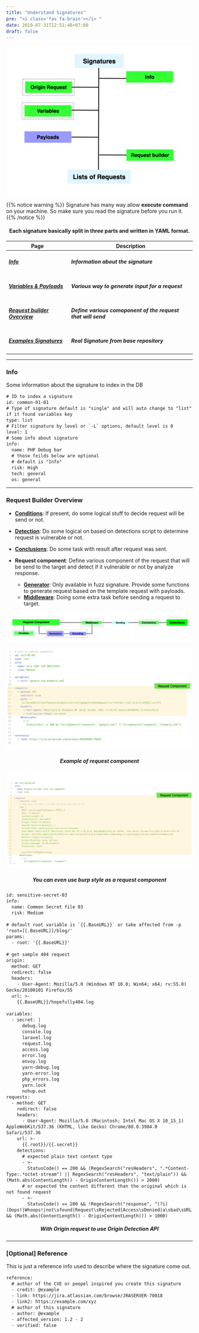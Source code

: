 ```yaml
---
title: "Understand Signatures"
pre: "<i class='fas fa-brain'></i> "
date: 2019-07-31T12:51:40+07:00
draft: false
---
```


![architecture-2](architecture/signature-In-depth.png?classes=border,shadow&width=30pc)

{{% notice warning %}}
Signature has many way allow **execute command** on your machine. So make sure you read the signature before you run it.
{{% /notice %}}

<h4 align="center">Each signature basically split in three parts and written in YAML format.</h4>

| Page                                           | Description                                      |
|------------------------------------------------|--------------------------------------------------|
| <h5>[Info](/signatures/#info)</h5>        | <h5>Information about the signature</h5>                   |
| <h5>[Variables & Payloads](/signatures/variables/)</h5>        | <h5>Various way to generate input for a request</h5>         |
| <h5>[Request builder Overview](/signatures/#request-builder-overview)</h5>        | <h5>Define various comoponent of the request that will send</h4>         |
| <h5>[Examples Signatures](https://github.com/jaeles-project/jaeles-signatures)</h5>        | <h5>Real Signature from base repository</h4>         |

***

### Info
Some information about the signature to index in the DB

```
# ID to index a signature
id: common-01-01
# Type of signature default is "single" and will auto change to "list" if it found variables key
type: list
# Filter signature by level or `-L` options, default level is 0
level: 1
# Some info about signature
info:
  name: PHP Debug bar
  # those feilds below are optional
  # default is "Info"
  risk: High
  tech: general
  os: general
```

***


### Request Builder Overview

* [**Conditions**](/signatures/conclusions-and-conditions/#conditions): If present, do some logical stuff to decide request will be send or not.
* [**Detection**](/signatures/detection/): Do some logical on based on detections script to determine request is vulnerable or not.
* [**Conclusions**](/signatures/conclusions-and-conditions/#conclusions): Do some task with result after request was sent.

* **Request component**: Define various component of the request that will be send to the target and detect if it vulnerable or not by analyze response.
  * [**Generator**](/signatures/generator/): Only available in fuzz signature. Provide some functions to generate request based on the template request with payloads.
  * [**Middleware**](/signatures/middleware/): Doing some extra task before sending a request to target.


![architecture-3](architecture/request-builder-in-depth.png?classes=border,shadow)

![architecture-2](request-builder/request-component-1.png?classes=border,shadow)
<h5 align="center">Example of request component</h5>

![architecture-2](request-builder/request-component-2.png?classes=border,shadow)
<h5 align="center">You can even use burp style as a request component</h5>



```
id: sensitive-secret-03
info:
  name: Common Secret file 03
  risk: Medium

# default root variable is `{{.BaseURL}}` or take affected from -p 'root=[[.BaseURL]]/blog/'
params:
  - root: '{{.BaseURL}}'

# get sample 404 request
origin:
  method: GET
  redirect: false
  headers:
    - User-Agent: Mozilla/5.0 (Windows NT 10.0; Win64; x64; rv:55.0) Gecko/20100101 Firefox/55
  url: >-
    {{.BaseURL}}/hopefully404.log

variables:
  - secret: |
      debug.log
      console.log
      laravel.log
      request.log
      access.log
      error.log
      envoy.log
      yarn-debug.log
      yarn-error.log
      php_errors.log
      yarn.lock
      nohup.out
requests:
  - method: GET
    redirect: false
    headers:
      - User-Agent: Mozilla/5.0 (Macintosh; Intel Mac OS X 10_15_1) AppleWebKit/537.36 (KHTML, like Gecko) Chrome/80.0.3984.0 Safari/537.36
    url: >-
      {{.root}}/{{.secret}}
    detections:
      # expected plain text content type
      - >-
        StatusCode() == 200 && (RegexSearch("resHeaders", ".*Content-Type:.*octet-stream") || RegexSearch("resHeaders", "text/plain")) && (Math.abs(ContentLength() - OriginContentLength()) > 2000)
      # or expected the content different than the original which is not found request
      - >-
        StatusCode() == 200 && !RegexSearch("response", "(?i)(Oops!|Whoops!|not\sfound|Request\sRejected|Access\sDenied|a\sbad\sURL|has\sbeen\slocked)") && (Math.abs(ContentLength() - OriginContentLength()) > 1000)
```

<h5 align="center">With Origin request to use Origin Detection API</h5>

***

### [Optional] Reference
This is just a reference info used to describe where the signature come out.

```
reference:
  # author of the CVE or peopel inspired you create this signature
  - credit: @example
  - link: https://jira.atlassian.com/browse/JRASERVER-70018
  - link2: https://example.com/xyz
  # author of this signature
  - author: @example
  - affected_version: 1.2 - 2 
  - verified: false 
```